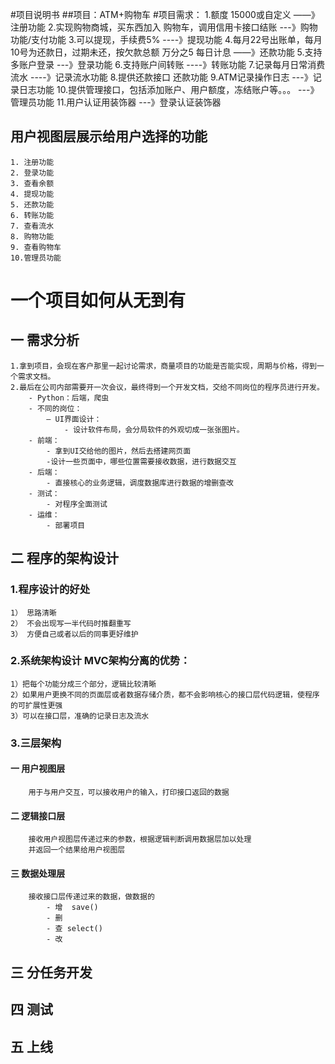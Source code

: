 #项目说明书
##项目：ATM+购物车
#项目需求：
    1.额度 15000或自定义   ——》 注册功能
    2.实现购物商城，买东西加入 购物车，调用信用卡接口结账  ---》购物功能/支付功能
    3.可以提现，手续费5%   ----》提现功能
    4.每月22号出账单，每月10号为还款日，过期未还，按欠款总额 万分之5 每日计息  ——》还款功能
    5.支持多账户登录 ---》登录功能
    6.支持账户间转账  ----》转账功能
    7.记录每月日常消费流水 ----》记录流水功能
    8.提供还款接口 还款功能
    9.ATM记录操作日志 ---》记录日志功能
    10.提供管理接口，包括添加账户、用户额度，冻结账户等。。。   ---》管理员功能
    11.用户认证用装饰器  ---》登录认证装饰器

## 用户视图层展示给用户选择的功能
    1. 注册功能
    2. 登录功能
    3. 查看余额
    4. 提现功能
    5. 还款功能
    6. 转账功能
    7. 查看流水
    8. 购物功能
    9. 查看购物车
    10.管理员功能
# 一个项目如何从无到有
## 一  需求分析
    1.拿到项目，会现在客户那里一起讨论需求，商量项目的功能是否能实现，周期与价格，得到一个需求文档。
    2.最后在公司内部需要开一次会议，最终得到一个开发文档，交给不同岗位的程序员进行开发。
        - Python：后端，爬虫
        - 不同的岗位：
            — UI界面设计：
                - 设计软件布局，会分局软件的外观切成一张张图片。
        - 前端：
            - 拿到UI交给他的图片，然后去搭建网页面
            -设计一些页面中，哪些位置需要接收数据，进行数据交互
        - 后端：
            - 直接核心的业务逻辑，调度数据库进行数据的增删查改
        - 测试：
            - 对程序全面测试
        - 运维：
            - 部署项目        
                
                
                
## 二  程序的架构设计
### 1.程序设计的好处
    1） 思路清晰
    2） 不会出现写一半代码时推翻重写
    3） 方便自己或者以后的同事更好维护
### 2.系统架构设计  MVC架构分离的优势：
    1）把每个功能分成三个部分，逻辑比较清晰
    2）如果用户更换不同的页面层或者数据存储介质，都不会影响核心的接口层代码逻辑，使程序的可扩展性更强
    3）可以在接口层，准确的记录日志及流水
    
### 3.三层架构
#### 一 用户视图层
        用于与用户交互，可以接收用户的输入，打印接口返回的数据
        
####  二 逻辑接口层
        接收用户视图层传递过来的参数，根据逻辑判断调用数据层加以处理
        并返回一个结果给用户视图层
     
####  三 数据处理层
        接收接口层传递过来的数据，做数据的
            - 增  save()
            - 删
            - 查 select()
            - 改    


## 三  分任务开发
## 四  测试
## 五  上线    